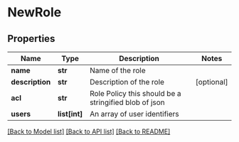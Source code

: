# NewRole

## Properties
Name | Type | Description | Notes
------------ | ------------- | ------------- | -------------
**name** | **str** | Name of the role | 
**description** | **str** | Description of the role | [optional] 
**acl** | **str** | Role Policy this should be a stringified blob of json | 
**users** | **list[int]** | An array of user identifiers | 

[[Back to Model list]](../README.md#documentation-for-models) [[Back to API list]](../README.md#documentation-for-api-endpoints) [[Back to README]](../README.md)


